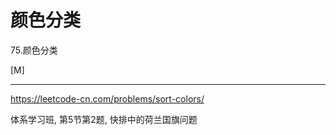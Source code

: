 # 颜色分类

75.颜色分类

[M]

---

https://leetcode-cn.com/problems/sort-colors/

体系学习班, 第5节第2题, 快排中的荷兰国旗问题   
